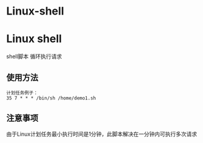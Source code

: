 # Linux-shell

# Linux shell
shell脚本 循环执行请求

## 使用方法

```
计划任务例子：
35 7 * * * /bin/sh /home/demo1.sh

```

## 注意事项
由于Linux计划任务最小执行时间是1分钟，此脚本解决在一分钟内可执行多次请求
